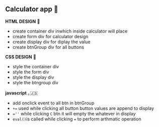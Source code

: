 ## Calculator app 📱

**HTML DESIGN** 📄

- create container div inwhich inside calculator will place
- create form div for calculator design
- create display div for diplay the value
- create btnGroup div for all buttons

**CSS DESIGN** 🌈

- style the container div
- style the form div
- style the display div
- style the btngroup div

**javascript** ｡🇯‌🇸‌

- add onclick event to all btn in btnGroup
- `+=` used while clicking all button button values are append to display
- `=''` while clicking `C` btn it will empty the whatever in display
- `eval()`is called while clicking `=` to perform arthmatic operation
